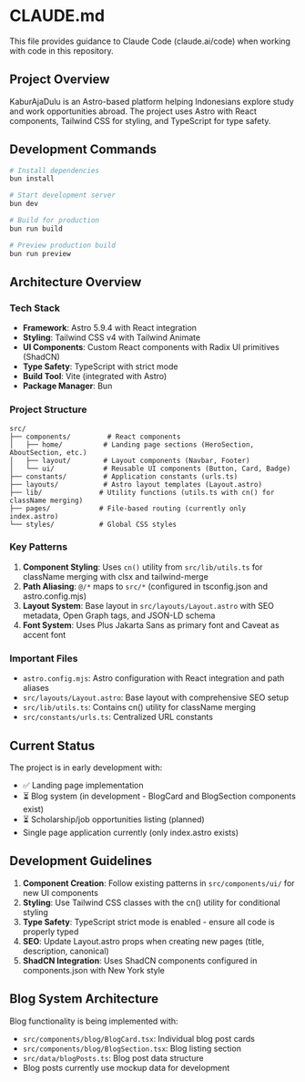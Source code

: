 # CLAUDE.md

This file provides guidance to Claude Code (claude.ai/code) when working with code in this repository.

## Project Overview

KaburAjaDulu is an Astro-based platform helping Indonesians explore study and work opportunities abroad. The project uses Astro with React components, Tailwind CSS for styling, and TypeScript for type safety.

## Development Commands

```bash
# Install dependencies
bun install

# Start development server
bun dev

# Build for production
bun run build

# Preview production build
bun run preview
```

## Architecture Overview

### Tech Stack
- **Framework**: Astro 5.9.4 with React integration
- **Styling**: Tailwind CSS v4 with Tailwind Animate
- **UI Components**: Custom React components with Radix UI primitives (ShadCN)
- **Type Safety**: TypeScript with strict mode
- **Build Tool**: Vite (integrated with Astro)
- **Package Manager**: Bun

### Project Structure
```
src/
├── components/         # React components
│   ├── home/          # Landing page sections (HeroSection, AboutSection, etc.)
│   ├── layout/        # Layout components (Navbar, Footer)
│   └── ui/            # Reusable UI components (Button, Card, Badge)
├── constants/         # Application constants (urls.ts)
├── layouts/           # Astro layout templates (Layout.astro)
├── lib/              # Utility functions (utils.ts with cn() for className merging)
├── pages/            # File-based routing (currently only index.astro)
└── styles/           # Global CSS styles
```

### Key Patterns

1. **Component Styling**: Uses `cn()` utility from `src/lib/utils.ts` for className merging with clsx and tailwind-merge
2. **Path Aliasing**: `@/*` maps to `src/*` (configured in tsconfig.json and astro.config.mjs)
3. **Layout System**: Base layout in `src/layouts/Layout.astro` with SEO metadata, Open Graph tags, and JSON-LD schema
4. **Font System**: Uses Plus Jakarta Sans as primary font and Caveat as accent font

### Important Files
- `astro.config.mjs`: Astro configuration with React integration and path aliases
- `src/layouts/Layout.astro`: Base layout with comprehensive SEO setup
- `src/lib/utils.ts`: Contains cn() utility for className merging
- `src/constants/urls.ts`: Centralized URL constants

## Current Status

The project is in early development with:
- ✅ Landing page implementation
- ⏳ Blog system (in development - BlogCard and BlogSection components exist)
- ⏳ Scholarship/job opportunities listing (planned)
- Single page application currently (only index.astro exists)

## Development Guidelines

1. **Component Creation**: Follow existing patterns in `src/components/ui/` for new UI components
2. **Styling**: Use Tailwind CSS classes with the cn() utility for conditional styling
3. **Type Safety**: TypeScript strict mode is enabled - ensure all code is properly typed
4. **SEO**: Update Layout.astro props when creating new pages (title, description, canonical)
5. **ShadCN Integration**: Uses ShadCN components configured in components.json with New York style

## Blog System Architecture

Blog functionality is being implemented with:
- `src/components/blog/BlogCard.tsx`: Individual blog post cards
- `src/components/blog/BlogSection.tsx`: Blog listing section
- `src/data/blogPosts.ts`: Blog post data structure
- Blog posts currently use mockup data for development